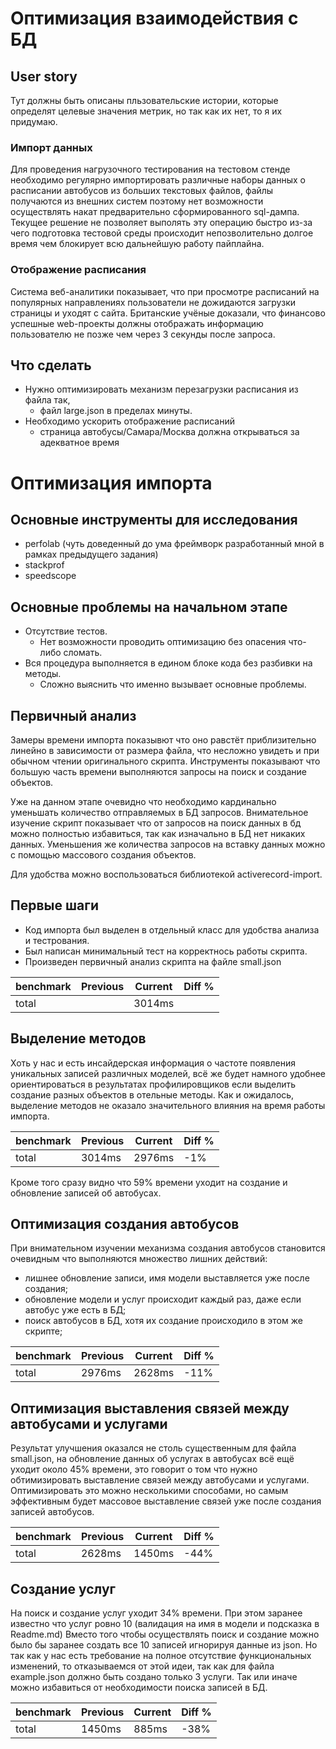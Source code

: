 # Оптимизация взаимодействия с БД

## User story

Тут должны быть описаны пльзовательские истории, которые определят целевые 
значения метрик, но так как их нет, то я их придумаю.

### Импорт данных

Для проведения нагрузочного тестирования на тестовом стенде необходимо регулярно
импортировать различные наборы данных о расписании автобусов из больших
текстовых файлов, файлы получаются из внешних систем поэтому нет возможности
осуществлять накат предварительно сформированного sql-дампа.
Текущее решение не позволяет выполять эту операцию быстро из-за чего подготовка
тестовой среды происходит непозволительно долгое время чем блокирует всю
дальнейшую работу пайплайна.

### Отображение расписания

Система веб-аналитики показывает, что при просмотре расписаний на популярных
направлениях пользователи не дожидаются загрузки страницы и уходят с сайта.
Британские учёные доказали, что финансово успешные web-проекты должны отображать
информацию пользователю не позже чем через 3 секунды после запроса.

## Что сделать

* Нужно оптимизировать механизм перезагрузки расписания из файла так, 
  * файл large.json в пределах минуты.
* Необходимо ускорить отображение расписаний
  * страница автобусы/Самара/Москва должна открываться за адекватное время

# Оптимизация импорта

## Основные инструменты для исследования

* perfolab (чуть доведенный до ума фреймворк разработанный мной в рамках предыдущего задания)
* stackprof
* speedscope

## Основные проблемы на начальном этапе

* Отсутствие тестов.
  * Нет возможности проводить оптимизацию без опасения что-либо сломать.
* Вся процедура выполняется в едином блоке кода без разбивки на методы.
  * Сложно выяснить что именно вызывает основные проблемы.

## Первичный анализ

Замеры времени импорта показывют что оно равстёт приблизительно линейно в
зависимости от размера файла, что несложно увидеть и при обычном чтении
оригинального скрипта. Инструменты показывают что большую часть времени
выполняются запросы на поиск и создание объектов.

Уже на данном этапе очевидно что необходимо кардинально уменьшать количество
отправляемых в БД запросов. Внимательное изучение скрипт показывает что
от запросов на поиск данных в бд можно полностью избавиться, так как изначально
в БД нет никаких данных. Уменьшения же количества запросов на вставку данных
можно с помощью массового создания объектов.

Для удобства можно воспользоваться библиотекой activerecord-import.

## Первые шаги

* Код импорта был выделен в отдельный класс для удобства анализа и тестрования.
* Был написан минимальный тест на корректнось работы скрипта.
* Произведен первичный анализ скрипта на файле small.json

|            benchmark           | Previous | Current |      Diff %     |
|--------------------------------|----------|---------|-----------------|
| total                          |          | 3014ms  |                 |

## Выделение методов

Хоть у нас и есть инсайдерская информация о частоте появления уникальных записей
различных моделей, всё же будет намного удобнее ориентироваться в результатах
профилировщиков если выделить создание разных объектов в отельные методы.
Как и ожидалось, выделение методов не оказало значительного влияния на время
работы импорта.

|            benchmark           | Previous  | Current |      Diff %    |
|--------------------------------|-----------|---------|----------------|
| total                          | 3014ms    | 2976ms  | -1%            |

Кроме того сразу видно что 59% времени уходит на создание и обновление записей
об автобусах.

## Оптимизация создания автобусов

При внимательном изучении механизма создания автобусов становится очевидным
что выполняются множество лишних действий:
* лишнее обновление записи, имя модели выставляется уже после создания;
* обновление модели и услуг происходит каждый раз, даже если автобус уже есть в БД;
* поиск автобусов в БД, хотя их создание происходило в этом же скрипте;

|            benchmark           | Previous | Current |      Diff %     |
|--------------------------------|----------|---------|-----------------|
| total                          | 2976ms   | 2628ms  | -11%            |

## Оптимизация выставления связей между автобусами и услугами

Результат улучшения оказался не столь существенным для файла small.json,
на обновление данных об услугах в автобусах всё ещё уходит около 45% времени,
это говорит о том что нужно обтимизировать выставление связей между автобусами
и услугами.
Оптимизировать это можно несколькими способами, но самым эффективным будет
массовое выставление связей уже после создания записей автобусов.

|            benchmark           | Previous | Current  |      Diff %     |
|--------------------------------|----------|----------|-----------------|
| total                          | 2628ms   | 1450ms   | -44%            |

## Создание услуг

На поиск и создание услуг уходит 34% времени. При этом заранее известно что
услуг ровно 10 (валидация на имя в модели и подсказка в Readme.md)
Вместо того чтобы осуществлять поиск и создание можно было бы заранее создать
все 10 записей игнорируя данные из json. Но так как у нас есть требование на
полное отсутствие функциональных изменений, то отказываемся от этой идеи, так
как для файла example.json должно быть создано только 3 услуги.
Так или иначе можно избавиться от необходимости поиска записей в БД.

|            benchmark           | Previous | Current  |      Diff %     |
|--------------------------------|----------|----------|-----------------|
| total                          | 1450ms   | 885ms    | -38%            |